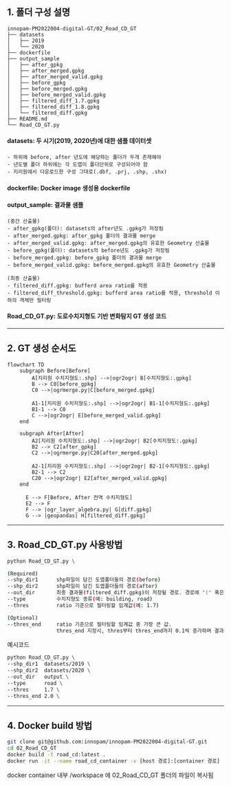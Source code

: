 ## 1. 폴더 구성 설명
```
innopam-PM2022004-digital-GT/02_Road_CD_GT
├── datasets
│   ├── 2019
│   └── 2020
├── dockerfile
├── output_sample
│   ├── after_gpkg
│   ├── after_merged.gpkg
│   ├── after_merged_valid.gpkg
│   ├── before_gpkg
│   ├── before_merged.gpkg
│   ├── before_merged_valid.gpkg
│   ├── filtered_diff_1.7.gpkg
│   ├── filtered_diff_1.8.gpkg
│   └── filtered_diff.gpkg
├── README.md
└── Road_CD_GT.py
```

#### datasets: 두 시기(2019, 2020년)에 대한 샘플 데이터셋
    - 하위에 before, after 년도에 해당하는 폴더가 두개 존재해야
    - 년도별 폴더 하위에는 각 도엽이 폴더단위로 구성되어야 함
    - 지리원에서 다운로드한 구성 그대로(.dbf, .prj, .shp, .shx)

#### dockerfile: Docker image 생성용 dockerfile

#### output_sample: 결과물 샘플
    (중간 산출물)
    - after_gpkg(폴더): datasets의 after년도 .gpkg가 저장됨
    - after_merged.gpkg: after_gpkg 폴더의 결과물 merge
    - after_merged_valid.gpkg: after_merged.gpkg의 유효한 Geometry 산출물
    - before_gpkg(폴더): datasets의 before년도 .gpkg가 저장됨
    - before_merged.gpkg: before_gpkg 폴더의 결과물 merge
    - before_merged_valid.gpkg: before_merged.gpkg의 유효한 Geometry 산출물

    (최종 산출물)
    - filtered_diff.gpkg: bufferd area ratio를 적용
    - filtered_diff_threshold.gpkg: bufferd area ratio를 적용, threshold 이하의 객체만 필터링

#### Road_CD_GT.py: 도로수치지형도 기반 변화탐지 GT 생성 코드

------
## 2. GT 생성 순서도
```mermaid
flowchart TD
    subgraph Before[Before]
        A[지리원 수치지형도:.shp] -->|ogr2ogr| B[수치지형도:.gpkg]
        B --> C0[before_gpkg]
        C0 -->|ogrmerge.py|C[before_merged.gpkg]

        A1-1[지리원 수치지형도:.shp] -->|ogr2ogr| B1-1[수치지형도:.gpkg]
        B1-1 --> C0
        C -->|ogr2ogr| E[before_merged_valid.gpkg]
    end

    subgraph After[After]
        A2[지리원 수치지형도:.shp] -->|ogr2ogr| B2[수치지형도:.gpkg]
        B2 --> C2[after_gpkg]
        C2 -->|ogrmerge.py|C20[after_merged.gpkg]

        A2-1[지리원 수치지형도:.shp] -->|ogr2ogr| B2-1[수치지형도:.gpkg]
        B2-1 --> C2
        C20 -->|ogr2ogr| E2[after_merged_valid.gpkg]
    end

	  E --> F[Before, After 전역 수치지형도]
	  E2 --> F
	  F --> |ogr_layer_algebra.py| G[diff.gpkg]
	  G --> |geopandas| H[filtered_diff.gpkg]

```

----
## 3. Road_CD_GT.py 사용방법
```bash
python Road_CD_GT.py \

(Required)
--shp_dir1      shp파일이 담긴 도엽폴더들의 경로(before)
--shp_dir2      shp파일이 담긴 도엽폴더들의 경로(after)
--out_dir       최종 결과물(filtered_diff.gpkg)이 저장될 경로. 경로에 "(" 혹은 ")"가 없도록 할 것
--type          수치지형도 종류(예: building, road)
--thres         ratio 기준으로 필터링할 임계값(예: 1.7)

(Optional)
--thres_end     ratio 기준으로 필터링할 임계값 중 가장 큰 값.
                thres_end 지정시, thres부터 thres_end까지 0.1씩 증가하며 결과물을 저장(예: 2.0)

```

예시코드
```bash
python Road_CD_GT.py \
--shp_dir1  datasets/2019 \
--shp_dir2  datasets/2020 \
--out_dir   output \
--type      road \
--thres     1.7 \
--thres_end 2.0 \
```
----
## 4. Docker build 방법
```bash
git clone git@github.com:innopam/innopam-PM2022004-digital-GT.git
cd 02_Road_CD_GT
docker build -t road_cd:latest .
docker run -it --name road_cd_container -v [host 경로]:[container 경로] road_cd:latest
```
docker container 내부 /workspace 에 02_Road_CD_GT 폴더의 파일이 복사됨